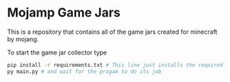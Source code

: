 # Mojamp Game Jars

This is a repository that contains all of the game jars created for minecraft by mojang.

To start the game jar collector type 
```bash
pip install -r requirements.txt # This line just installs the required packages
py main.py # and wait for the progam to do its job
```